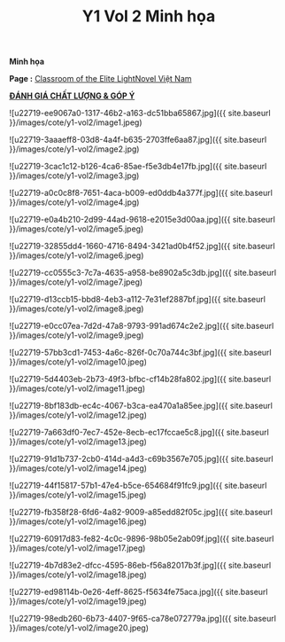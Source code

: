 ﻿---
layout: post
title: Y1 Vol 2 Minh họa
permalink: /y1-vol2/minhhoa/
---

**Minh họa**

**Page :** [Classroom of the Elite LightNovel Việt Nam](http://facebook.com/Classroom.of.the.Elite.VN)

[**ĐÁNH GIÁ CHẤT LƯỢNG & GÓP Ý**](https://bit.ly/danhgiagopy)

![u22719-ee9067a0-1317-46b2-a163-dc51bba65867.jpg]({{ site.baseurl }}/images/cote/y1-vol2/image1.jpeg)

![u22719-3aaaeff8-03d8-4a4f-b635-2703ffe6aa87.jpg]({{ site.baseurl }}/images/cote/y1-vol2/image2.jpg)

![u22719-3cac1c12-b126-4ca6-85ae-f5e3db4e17fb.jpg]({{ site.baseurl }}/images/cote/y1-vol2/image3.jpg)

![u22719-a0c0c8f8-7651-4aca-b009-ed0ddb4a377f.jpg]({{ site.baseurl }}/images/cote/y1-vol2/image4.jpg)

![u22719-e0a4b210-2d99-44ad-9618-e2015e3d00aa.jpg]({{ site.baseurl }}/images/cote/y1-vol2/image5.jpeg)

![u22719-32855dd4-1660-4716-8494-3421ad0b4f52.jpg]({{ site.baseurl }}/images/cote/y1-vol2/image6.jpeg)

![u22719-cc0555c3-7c7a-4635-a958-be8902a5c3db.jpg]({{ site.baseurl }}/images/cote/y1-vol2/image7.jpeg)

![u22719-d13ccb15-bbd8-4eb3-a112-7e31ef2887bf.jpg]({{ site.baseurl }}/images/cote/y1-vol2/image8.jpeg)

![u22719-e0cc07ea-7d2d-47a8-9793-991ad674c2e2.jpg]({{ site.baseurl }}/images/cote/y1-vol2/image9.jpeg)

![u22719-57bb3cd1-7453-4a6c-826f-0c70a744c3bf.jpg]({{ site.baseurl }}/images/cote/y1-vol2/image10.jpeg)

![u22719-5d4403eb-2b73-49f3-bfbc-cf14b28fa802.jpg]({{ site.baseurl }}/images/cote/y1-vol2/image11.jpeg)

![u22719-8bf183db-ec4c-4067-b3ca-ea470a1a85ee.jpg]({{ site.baseurl }}/images/cote/y1-vol2/image12.jpeg)

![u22719-7a663df0-7ec7-452e-8ecb-ec17fccae5c8.jpg]({{ site.baseurl }}/images/cote/y1-vol2/image13.jpeg)

![u22719-91d1b737-2cb0-414d-a4d3-c69b3567e705.jpg]({{ site.baseurl }}/images/cote/y1-vol2/image14.jpeg)

![u22719-44f15817-57b1-47e4-b5ce-654684f91fc9.jpg]({{ site.baseurl }}/images/cote/y1-vol2/image15.jpeg)

![u22719-fb358f28-6fd6-4a82-9009-a85edd82f05c.jpg]({{ site.baseurl }}/images/cote/y1-vol2/image16.jpeg)

![u22719-60917d83-fe82-4c0c-9896-98b05e2ab09f.jpg]({{ site.baseurl }}/images/cote/y1-vol2/image17.jpeg)

![u22719-4b7d83e2-dfcc-4595-86eb-f56a82017b3f.jpg]({{ site.baseurl }}/images/cote/y1-vol2/image18.jpeg)

![u22719-ed98114b-0e26-4eff-8625-f5634fe75aca.jpg]({{ site.baseurl }}/images/cote/y1-vol2/image19.jpeg)

![u22719-98edb260-6b73-4407-9f65-ca78e072779a.jpg]({{ site.baseurl }}/images/cote/y1-vol2/image20.jpeg)
